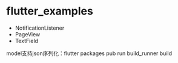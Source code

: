# flutter_examples

- NotificationListener
- PageView
- TextField

model支持json序列化：flutter packages pub run build_runner build